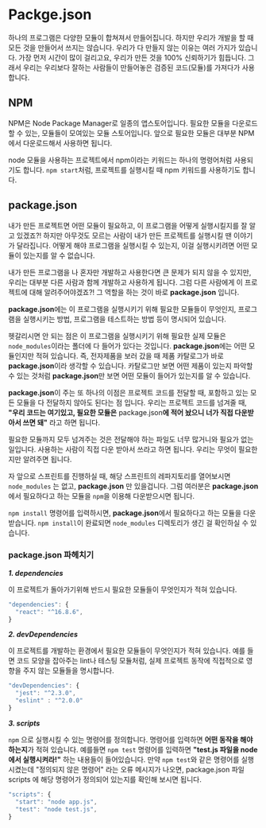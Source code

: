 # Packge.json
하나의 프로그램은 다양한 모듈이 합쳐져서 만들어집니다. 하지만 우리가 개발을 할 때 모든 것을 만들어서 쓰지는 않습니다. 우리가 다 만들지 않는 이유는 여러 가지가 있습니다. 가장 먼저 시간이 많이 걸리고요, 우리가 만든 것을 100% 신뢰하기가 힘듭니다. 그래서 우리는 우리보다 잘하는 사람들이 만들어놓은 검증된 코드(모듈)를 가져다가 사용합니다.

## **NPM**

NPM은 Node Package Manager로 일종의 앱스토어입니다. 필요한 모듈을 다운로드할 수 있는, 모듈들이 모여있는 모듈 스토어입니다. 앞으로 필요한 모듈은 대부분 NPM에서 다운로드해서 사용하면 됩니다.

node 모듈을 사용하는 프로젝트에서 npm이라는 키워드는 하나의 명령어처럼 사용되기도 합니다. `npm start`처럼, 프로젝트를 실행시킬 때 npm 키워드를 사용하기도 합니다.

## **package.json**

내가 만든 프로젝트면 어떤 모듈이 필요하고, 이 프로그램을 어떻게 실행시킬지를 잘 알고 있겠죠?! 하지만 아무것도 모르는 사람이 내가 만든 프로젝트를 실행시킬 땐 이야기가 달라집니다. 어떻게 해야 프로그램을 실행시킬 수 있는지, 이걸 실행시키려면 어떤 모듈이 있는지를 알 수 없습니다.

내가 만든 프로그램을 나 혼자만 개발하고 사용한다면 큰 문제가 되지 않을 수 있지만, 우리는 대부분 다른 사람과 함께 개발하고 사용하게 됩니다. 그럼 다른 사람에게 이 프로젝트에 대해 알려주어야겠죠?! 그 역할을 하는 것이 바로 **package.json** 입니다.

**package.json**에는 이 프로그램을 실행시키기 위해 필요한 모듈들이 무엇인지, 프로그램을 실행시키는 방법, 프로그램을 테스트하는 방법 등이 명시되어 있습니다.

헷갈리시면 안 되는 점은 이 프로그램을 실행시키기 위해 필요한 실제 모듈은 `node_modules`이라는 폴더에 다 들어가 있다는 것입니다. **package.json**에는 어떤 모듈인지만 적혀 있습니다. 즉, 전자제품을 보러 갔을 때 제품 카탈로그가 바로 **package.json**이라 생각할 수 있습니다. 카탈로그만 보면 어떤 제품이 있는지 파악할 수 있는 것처럼 **package.json**만 보면 어떤 모듈이 들어가 있는지를 알 수 있습니다.

**package.json**이 주는 또 하나의 이점은 프로젝트 코드를 전달할 때, 포함하고 있는 모든 모듈을 다 전달하지 않아도 된다는 점 입니다. 우리는 프로젝트 코드를 넘겨줄 때, **"우리 코드는 여기있고, 필요한 모듈은** package.json**에 적어 놨으니 너가 직접 다운받아서 쓰면 돼"** 라고 하면 됩니다.

필요한 모듈까지 모두 넘겨주는 것은 전달해야 하는 파일도 너무 많거니와 필요가 없는 일입니다. 사용하는 사람이 직접 다운 받아서 쓰라고 하면 됩니다. 우리는 무엇이 필요한지만 알려주면 됩니다.

자 앞으로 스프린트를 진행하실 때, 해당 스프린트의 레파지토리를 열어보시면 `node_modules` 는 없고, **package.json** 만 있을겁니다. 그럼 여러분은 **package.json**에서 필요하다고 하는 모듈을 `npm`을 이용해 다운받으시면 됩니다.

`npm install` 명령어를 입력하시면, **package.json**에서 필요하다고 하는 모듈을 다운받습니다. `npm install`이 완료되면 `node_modules` 디렉토리가 생긴 걸 확인하실 수 있습니다.

### **package.json 파헤치기**

***1. dependencies***

이 프로젝트가 돌아가기위해 반드시 필요한 모듈들이 무엇인지가 적혀 있습니다.

```jsx
"dependencies": {
  "react": "^16.8.6",
}
```

***2. devDependencies***

이 프로젝트를 개발하는 환경에서 필요한 모듈들이 무엇인지가 적혀 있습니다. 예를 들면 코드 모양을 잡아주는 lint나 테스팅 모듈처럼, 실제 프로젝트 동작에 직접적으로 영향을 주지 않는 모듈들을 명시합니다.

```jsx
"devDependencies": {
  "jest": "^2.3.0",
  "eslint" : "^2.0.0"
}
```

***3. scripts***

`npm` 으로 실행시킬 수 있는 명령어를 정의합니다. 명령어를 입력하면 **어떤 동작을 해야하는지**가 적혀 있습니다. 예를들면 `npm test` 명령어를 입력하면 **"test.js 파일을 node 에서 실행시켜라!"** 하는 내용들이 들어있습니다. 만약 `npm test`와 같은 명령어를 실행시켰는데 "정의되지 않은 명령어" 라는 오류 메시지가 나오면, package.json 파일 scripts 에 해당 명령어가 정의되어 있는지를 확인해 보시면 됩니다.

```jsx
"scripts": {
  "start": "node app.js",
  "test": "node test.js",
}
```